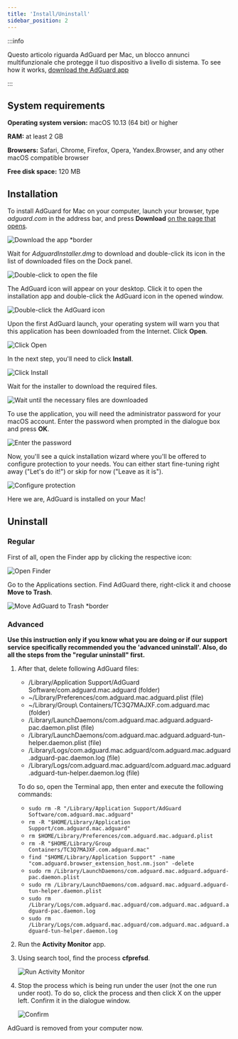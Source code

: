 ```yaml
---
title: 'Install/Uninstall'
sidebar_position: 2
---
```


:::info

Questo articolo riguarda AdGuard per Mac, un blocco annunci multifunzionale che protegge il tuo dispositivo a livello di sistema. To see how it works, [download the AdGuard app](https://agrd.io/download-kb-adblock)

:::

## System  requirements

**Operating system version:** macOS 10.13 (64 bit) or higher

**RAM:** at least 2 GB

**Browsers:** Safari, Chrome, Firefox, Opera, Yandex.Browser, and any other macOS compatible browser

**Free disk space:** 120 MB

## Installation

To install AdGuard for Mac on your computer, launch your browser, type *adguard.com* in the address bar, and press **Download** [on the page that opens](https://adguard.com/download.html?auto=1).

![Download the app *border](https://cdn.adtidy.org/content/kb/ad_blocker/mac/1.jpg)

Wait for *AdguardInstaller.dmg* to download and double-click its icon in the list of downloaded files on the Dock panel.

![Double-click to open the file](https://cdn.adtidy.org/content/kb/ad_blocker/mac/installation_open_the_file.jpg)

The AdGuard icon will appear on your desktop. Click it to open the installation app and double-click the AdGuard icon in the opened window.

![Double-click the AdGuard icon](https://cdn.adtidy.org/content/kb/ad_blocker/mac/3.jpg)

Upon the first AdGuard launch, your operating system will warn you that this application has been downloaded from the Internet. Click **Open**.

![Click Open](https://cdn.adtidy.org/content/kb/ad_blocker/mac/4.jpg)

In the next step, you'll need to click **Install**.

![Click Install](https://cdn.adtidy.org/public/Adguard/kb/installation/Mac/en/5.png)

Wait for the installer to download the required files.

![Wait until the necessary files are downloaded](https://cdn.adtidy.org/content/kb/ad_blocker/mac/6.jpg)

To use the application, you will need the administrator password for your macOS account. Enter the password when prompted in the dialogue box and press **OK**.

![Enter the password](https://cdn.adtidy.org/content/kb/ad_blocker/mac/7.jpg)

Now, you'll see a quick installation wizard where you'll be offered to configure protection to your needs. You can either start fine-tuning right away ("Let's do it!") or skip for now ("Leave as it is").

![Configure protection](https://cdn.adtidy.org/content/kb/ad_blocker/mac/installation-wizard.jpg)

Here we are, AdGuard is installed on your Mac!

## Uninstall

### Regular

First of all, open the Finder app by clicking the respective icon:

![Open Finder](https://cdn.adtidy.org/public/Adguard/En/Articles/howtodelete/finder.png)

Go to the Applications section. Find AdGuard there, right-click it and choose **Move to Trash**.

![Move AdGuard to Trash *border](https://cdn.adtidy.org/content/kb/ad_blocker/mac/11.jpg)

### Advanced

**Use this instruction only if you know what you are doing or if our support service specifically recommended you the 'advanced uninstall'. Also, do all the steps from the "regular uninstall" first.**

1. After that, delete following AdGuard files:
    - /Library/Application Support/AdGuard Software/com.adguard.mac.adguard (folder)
    - ~/Library/Preferences/com.adguard.mac.adguard.plist (file)
    - ~/Library/Group\ Containers/TC3Q7MAJXF.com.adguard.mac (folder)
    - /Library/LaunchDaemons/com.adguard.mac.adguard.adguard-pac.daemon.plist (file)
    - /Library/LaunchDaemons/com.adguard.mac.adguard.adguard-tun-helper.daemon.plist (file)
    - /Library/Logs/com.adguard.mac.adguard/com.adguard.mac.adguard.adguard-pac.daemon.log (file)
    - /Library/Logs/com.adguard.mac.adguard/com.adguard.mac.adguard.adguard-tun-helper.daemon.log (file)

    To do so, open the Terminal app, then enter and execute the following commands:
    - `sudo rm -R "/Library/Application Support/AdGuard Software/com.adguard.mac.adguard"`
    - `rm -R "$HOME/Library/Application Support/com.adguard.mac.adguard"`
    - `rm $HOME/Library/Preferences/com.adguard.mac.adguard.plist`
    - `rm -R "$HOME/Library/Group Containers/TC3Q7MAJXF.com.adguard.mac"`
    - `find "$HOME/Library/Application Support" -name "com.adguard.browser_extension_host.nm.json" -delete`
    - `sudo rm /Library/LaunchDaemons/com.adguard.mac.adguard.adguard-pac.daemon.plist`
    - `sudo rm /Library/LaunchDaemons/com.adguard.mac.adguard.adguard-tun-helper.daemon.plist`
    - `sudo rm /Library/Logs/com.adguard.mac.adguard/com.adguard.mac.adguard.adguard-pac.daemon.log`
    - `sudo rm /Library/Logs/com.adguard.mac.adguard/com.adguard.mac.adguard.adguard-tun-helper.daemon.log`

1. Run the **Activity Monitor** app.
1. Using search tool, find the process **cfprefsd**.

    ![Run Activity Monitor](https://cdn.adtidy.org/content/kb/ad_blocker/mac/22.jpg)

1. Stop the process which is being run under the user (not the one run under root). To do so, click the process and then click X on the upper left. Confirm it in the dialogue window.

    ![Confirm](https://cdn.adtidy.org/content/kb/ad_blocker/mac/33.jpg)

AdGuard is removed from your computer now.

